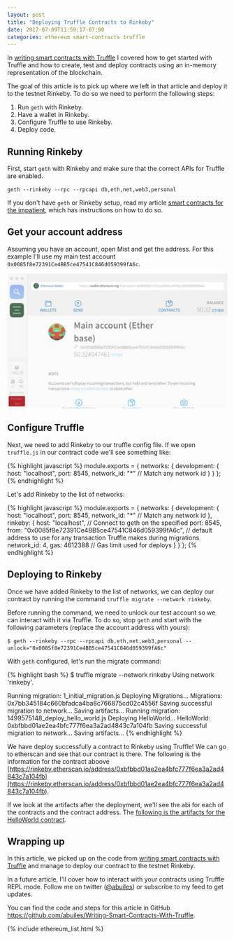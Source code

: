```yaml
---
layout: post
title: "Deploying Truffle Contracts to Rinkeby"
date: 2017-07-09T11:59:17-07:00
categories: ethereum smart-contracts truffle
---
```

In [writing smart contracts with
Truffle](/blog/2017/07/08/writing-smart-contracts-with-truffle/) I
covered how to get started with Truffle and how to create, test and
deploy contracts using an in-memory representation of the blockchain.

The goal of this article is to pick up where we left in that article
and deploy it to the testnet Rinkeby. To do so we need to perform the following steps:

1. Run `geth` with Rinkeby.
2. Have a wallet in Rinkeby.
3. Configure Truffle to use Rinkeby.
4. Deploy code.

<div class="mt2">
    <div id="_remotehq_js"></div>
</div>

## Running Rinkeby

First, start `geth` with Rinkeby and make sure that the correct APIs
for Truffle are enabled.

```
geth --rinkeby --rpc --rpcapi db,eth,net,web3,personal
```

If you don't have `geth` or Rinkeby setup, read my article [smart
contracts for the
impatient](/blog/2017/06/13/smart-contracts-for-the-impatient/), which
has instructions on how to do so.

## Get your account address

Assuming you have an account, open Mist and get the address. For this example I'll use my main test account `0x0085f8e72391Ce4BB5ce47541C846d059399fA6c`.

![](/assets/truffle-rinkeby-1.png)


## Configure Truffle

Next, we need to add Rinkeby to our truffle config file.  If we open `truffle.js` in our contract code we'll see something like:

{% highlight javascript %}
module.exports = {
  networks: {
    development: {
      host: "localhost",
      port: 8545,
      network_id: "*" // Match any network id
    }
  }
};
{% endhighlight %}

Let's add Rinkeby to the list of networks:

{% highlight javascript %}
module.exports = {
  networks: {
    development: {
      host: "localhost",
      port: 8545,
      network_id: "*" // Match any network id
    },
    rinkeby: {
      host: "localhost", // Connect to geth on the specified
      port: 8545,
      from: "0x0085f8e72391Ce4BB5ce47541C846d059399fA6c", // default address to use for any transaction Truffle makes during migrations
      network_id: 4,
      gas: 4612388 // Gas limit used for deploys
    }
  }
};
{% endhighlight %}


## Deploying to Rinkeby

Once we have added Rinkeby to the list of networks, we can deploy our
contract by running the command `truffle migrate --network rinkeby`.

Before running the command, we need to unlock our test account so we
can interact with it via Truffle. To do so, stop `geth` and start with
the following parameters (replace the account address with yours):

```
$ geth --rinkeby --rpc --rpcapi db,eth,net,web3,personal --unlock="0x0085f8e72391Ce4BB5ce47541C846d059399fA6c"
```

With `geth` configured, let's run the migrate command:

{% highlight bash %}
$ truffle migrate --network rinkeby
Using network 'rinkeby'.

Running migration: 1_initial_migration.js
  Deploying Migrations...
  Migrations: 0x7bb345184c660bfadca4ba8c766875cd02c4556f
Saving successful migration to network...
Saving artifacts...
Running migration: 1499575148_deploy_hello_world.js
  Deploying HelloWorld...
  HelloWorld: 0xbfbbd01ae2ea4bfc777f6ea3a2ad4843c7a104fb
Saving successful migration to network...
Saving artifacts...
{% endhighlight %}

We have deploy successfully a contract to Rinkeby using Truffle! We
can go to etherscan and see that our contract is there. The following
is the information for the contract aboove [https://rinkeby.etherscan.io/address/0xbfbbd01ae2ea4bfc777f6ea3a2ad4843c7a104fb](https://rinkeby.etherscan.io/address/0xbfbbd01ae2ea4bfc777f6ea3a2ad4843c7a104fb).

If we look at the artifacts after the deployment, we'll see the abi for each of the contracts and the contract address. The [following is the artifacts for the HelloWorld contract](https://github.com/abuiles/Writing-Smart-Contracts-With-Truffle/blob/master/build/contracts/HelloWorld.json#L80).

## Wrapping up

In this article, we picked up on the code from [writing smart
contracts with
Truffle](blog/2017/07/08/writing-smart-contracts-with-truffle/) and
manage to deploy our contract to the testnet Rinkeby.

In a future article, I'll cover how to interact with your contracts
using Truffle REPL mode. Follow me on twitter
([@abuiles](http://twitter.com/abuiles)) or subscribe to my feed to get
updates.

You can find the code and steps for this article in GitHub https://github.com/abuiles/Writing-Smart-Contracts-With-Truffle.

{% include ethereum_list.html %}
